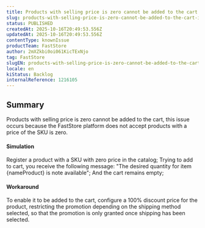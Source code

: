 ```yaml
---
title: Products with selling price is zero cannot be added to the cart in FastStore
slug: products-with-selling-price-is-zero-cannot-be-added-to-the-cart-in-faststore
status: PUBLISHED
createdAt: 2025-10-16T20:49:53.556Z
updatedAt: 2025-10-16T20:49:53.556Z
contentType: knownIssue
productTeam: FastStore
author: 2mXZkbi0oi061KicTExNjo
tag: FastStore
slugEN: products-with-selling-price-is-zero-cannot-be-added-to-the-cart-in-faststore
locale: en
kiStatus: Backlog
internalReference: 1216105
---
```


## Summary


Products with selling price is zero cannot be added to the cart, this issue occurs because the FastStore platform does not accept products with a price of the SKU is zero.


#### Simulation


Register a product with a SKU with zero price in the catalog;
Trying to add to cart, you receive the following message: "The desired quantity for item {nameProduct} is note available";
And the cart remains empty;


#### Workaround


To enable it to be added to the cart, configure a 100% discount price for the product, restricting the promotion depending on the shipping method selected, so that the promotion is only granted once shipping has been selected.



